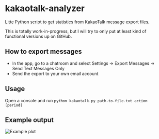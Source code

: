kakaotalk-analyzer
==================

Litte Python script to get statistics from KakaoTalk message export files.

This is totally work-in-progress, but I will try to only put at
least kind of functional versions up on GitHub.

How to export messages
----------------------

- In the app, go to a chatroom and select Settings -> Export Messages -> Send Text Messages Only
- Send the export to your own email account

Usage
-----

Open a console and run `python kakaotalk.py path-to-file.txt action [period]`

Example output
--------------
![Example plot](http://f.cl.ly/items/3f0t1c3K1Y2n450u0z40/plot-output.png)